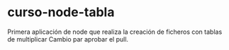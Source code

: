 # curso-node-tabla
Primera aplicación de node que realiza la creación de ficheros con tablas de multiplicar
Cambio par aprobar el pull.

